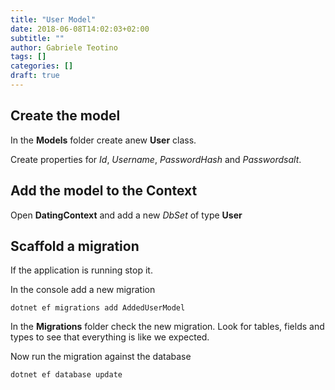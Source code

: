 ```yaml
---
title: "User Model"
date: 2018-06-08T14:02:03+02:00
subtitle: ""
author: Gabriele Teotino
tags: []
categories: []
draft: true
---
```


## Create the model

In the **Models** folder create anew **User** class.

Create properties for *Id*, *Username*, *PasswordHash* and *Passwordsalt*.

## Add the model to the Context
Open **DatingContext** and add a  new *DbSet* of type **User**

## Scaffold a migration

If the application is running stop it.

In the console add a new migration

```shell
dotnet ef migrations add AddedUserModel
```

In the **Migrations** folder check the new migration. Look for tables, fields and types to see that everything is like we expected.

Now run the migration against the database

```shell
dotnet ef database update
```

